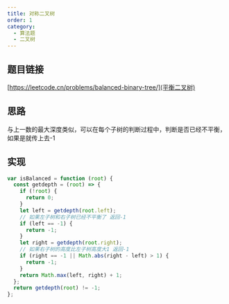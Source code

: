 ```yaml
---
title: 对称二叉树
order: 1
category:
  - 算法题
  - 二叉树
---
```


## 题目链接

[https://leetcode.cn/problems/balanced-binary-tree/](平衡二叉树)

## 思路

与上一数的最大深度类似，可以在每个子树的判断过程中，判断是否已经不平衡，如果是就传上去-1

## 实现

```js
var isBalanced = function (root) {
  const getdepth = (root) => {
    if (!root) {
      return 0;
    }
    let left = getdepth(root.left);
    // 如果左子树和右子树已经不平衡了 返回-1
    if (left == -1) {
      return -1;
    }
    let right = getdepth(root.right);
    // 如果右子树的高度比左子树高度大1 返回-1
    if (right == -1 || Math.abs(right - left) > 1) {
      return -1;
    }
    return Math.max(left, right) + 1;
  };
  return getdepth(root) != -1;
};
```
